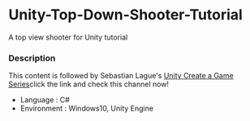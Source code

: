 # Unity-Top-Down-Shooter-Tutorial
A top view shooter for Unity tutorial

### Description
This content is followed by Sebastian Lague's [Unity Create a Game Series](https://www.youtube.com/watch?v=SviIeTt2_Lc&list=PLFt_AvWsXl0ctd4dgE1F8g3uec4zKNRV0)click the link and check this channel now!
+ Language : C#
+ Environment : Windows10, Unity Engine
